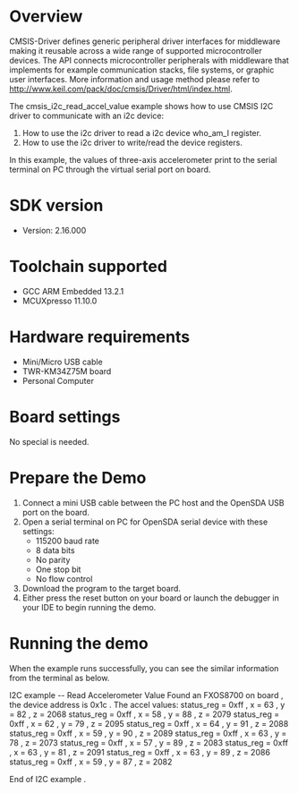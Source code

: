 Overview
========
CMSIS-Driver defines generic peripheral driver interfaces for middleware making it reusable across a wide 
range of supported microcontroller devices. The API connects microcontroller peripherals with middleware 
that implements for example communication stacks, file systems, or graphic user interfaces. 
More information and usage method please refer to http://www.keil.com/pack/doc/cmsis/Driver/html/index.html.

The cmsis_i2c_read_accel_value example shows how to use CMSIS I2C driver to communicate with an i2c device:

 1. How to use the i2c driver to read a i2c device who_am_I register.
 2. How to use the i2c driver to write/read the device registers.

In this example, the values of three-axis accelerometer print to the serial terminal on PC through
the virtual serial port on board.

SDK version
===========
- Version: 2.16.000

Toolchain supported
===================
- GCC ARM Embedded  13.2.1
- MCUXpresso  11.10.0

Hardware requirements
=====================
- Mini/Micro USB cable
- TWR-KM34Z75M board
- Personal Computer

Board settings
==============
No special is needed.

Prepare the Demo
================
1.  Connect a mini USB cable between the PC host and the OpenSDA USB port on the board.
2.  Open a serial terminal on PC for OpenSDA serial device with these settings:
    - 115200 baud rate
    - 8 data bits
    - No parity
    - One stop bit
    - No flow control
3.  Download the program to the target board.
4.  Either press the reset button on your board or launch the debugger in your IDE to begin running the demo.

Running the demo
================
When the example runs successfully, you can see the similar information from the terminal as below.

I2C example -- Read Accelerometer Value
Found an FXOS8700 on board , the device address is 0x1c . 
The accel values:
status_reg = 0xff , x =    63 , y =    82 , z =  2068 
status_reg = 0xff , x =    58 , y =    88 , z =  2079 
status_reg = 0xff , x =    62 , y =    79 , z =  2095 
status_reg = 0xff , x =    64 , y =    91 , z =  2088 
status_reg = 0xff , x =    59 , y =    90 , z =  2089 
status_reg = 0xff , x =    63 , y =    78 , z =  2073 
status_reg = 0xff , x =    57 , y =    89 , z =  2083 
status_reg = 0xff , x =    63 , y =    81 , z =  2091 
status_reg = 0xff , x =    63 , y =    89 , z =  2086 
status_reg = 0xff , x =    59 , y =    87 , z =  2082 

End of I2C example .
